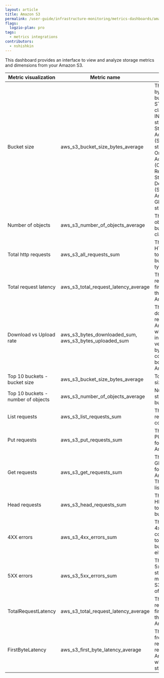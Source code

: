 ```yaml
---
layout: article
title: Amazon S3
permalink: /user-guide/infrastructure-monitoring/metrics-dashboards/amazon-s3.html 
flags:
  logzio-plan: pro
tags:
  - metrics integrations
contributors:
  - nshishkin
---
```


This dashboard provides an interface to view and analyze storage metrics and dimensions from your Amazon S3.


| Metric visualization | Metric name | Description                                                                                                                                                                                                                                |
| ---------------------| ----------- | ---------------------------------------------------------------------------------------------------------------------------------------------------------------------------------------------------------------------------------- |
| Bucket size                        | aws_s3_bucket_size_bytes_average | The amount of data in bytes stored in a bucket in the STANDARD storage class, INTELLIGENT\_TIERING storage class, Standard-Infrequent Access (STANDARD\_IA) storage class, OneZone-Infrequent Access (ONEZONE\_IA), Reduced Redundancy Storage (RRS) class, Deep Archive Storage (S3 Glacier Deep Archive) class or, Glacier (GLACIER) storage class. |
| Number of objects                  | aws_s3_number_of_objects_average | The total number of objects stored in a bucket for all storage classes.                                                                                                                                                                                                                                                                               |
| Total http requests                | aws_s3_all_requests_sum | The total number of HTTP requests made to an Amazon S3 bucket, regardless of type.                                                                                                                                                                                                                                                                    |
| Total request latency              | aws_s3_total_request_latency_average | The elapsed per-request time from the first byte received to the last byte sent to an Amazon S3 bucket.                                                                                                                                                                                                                                               |
| Download vs Upload rate            | aws_s3_bytes_downloaded_sum, aws_s3_bytes_uploaded_sum | The number of bytes downloaded for requests made to an Amazon S3 bucket, where the response includes a body versus the number of bytes uploaded that contain a request body, made to an Amazon S3 bucket.                                                                                                                                             |
| Top 10 buckets - bucket size       | aws_s3_bucket_size_bytes_average | Top 10 used buckets size in bytes.                                                                                                                                                                                                                                                                                                                    |
| Top 10 buckets - number of objects | aws_s3_number_of_objects_average | Number of objects stored in top 10 buckets.                                                                                                                                                                                                                                                                                                           |
| List requests                      | aws_s3_list_requests_sum | The number of HTTP requests that list the contents of a bucket.                                                                                                                                                                                                                                                                                       |
| Put requests                       | aws_s3_put_requests_sum | The number of HTTP PUT requests made for objects in an Amazon S3 bucket.                                                                                                                                                                                                                                                                              |
| Get requests                       | aws_s3_get_requests_sum | The number of HTTP GET requests made for objects in an Amazon S3 bucket. This doesn't include list operations.                                                                                                                                                                                                                                        |
| Head requests                      | aws_s3_head_requests_sum | The number of HTTP HEAD requests made to an Amazon S3 bucket.                                                                                                                                                                                                                                                                                         |
| 4XX errors                         | aws_s3_4xx_errors_sum | The number of HTTP 4xx client error status code requests made to an Amazon S3 bucket with a value of either 0 or 1.                                                                                                                                                                                                                                   |
| 5XX errors                         | aws_s3_5xx_errors_sum | The number of HTTP 5xx server error status code requests made to an Amazon S3 bucket with a value of either 0 or 1.                                                                                                                                                                                                                                   |
| TotalRequestLatency                | aws_s3_total_request_latency_average | The elapsed per-request time from the first byte received to the last byte sent to an Amazon S3 bucket.                                                                                                                                                                                                                                               |
| FirstByteLatency                   | aws_s3_first_byte_latency_average | The per-request time from the complete request being received by an Amazon S3 bucket to when the response starts to be returned.                                                                                                                                                                                                                      |

